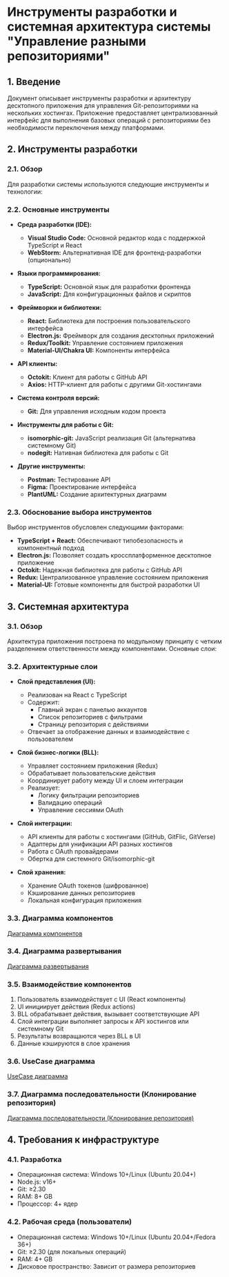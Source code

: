 # Инструменты разработки и системная архитектура системы "Управление разными репозиториями"

## 1. Введение

Документ описывает инструменты разработки и архитектуру десктопного приложения для управления Git-репозиториями на нескольких хостингах. Приложение предоставляет централизованный интерфейс для выполнения базовых операций с репозиториями без необходимости переключения между платформами.

## 2. Инструменты разработки

### 2.1. Обзор

Для разработки системы используются следующие инструменты и технологии:

### 2.2. Основные инструменты

* **Среда разработки (IDE):**
  * **Visual Studio Code:** Основной редактор кода с поддержкой TypeScript и React
  * **WebStorm:** Альтернативная IDE для фронтенд-разработки (опционально)

* **Языки программирования:**
  * **TypeScript:** Основной язык для разработки фронтенда
  * **JavaScript:** Для конфигурационных файлов и скриптов

* **Фреймворки и библиотеки:**
  * **React:** Библиотека для построения пользовательского интерфейса
  * **Electron.js:** Фреймворк для создания десктопных приложений
  * **Redux/Toolkit:** Управление состоянием приложения
  * **Material-UI/Chakra UI:** Компоненты интерфейса

* **API клиенты:**
  * **Octokit:** Клиент для работы с GitHub API
  * **Axios:** HTTP-клиент для работы с другими Git-хостингами

* **Система контроля версий:**
  * **Git:** Для управления исходным кодом проекта

* **Инструменты для работы с Git:**
  * **isomorphic-git:** JavaScript реализация Git (альтернатива системному Git)
  * **nodegit:** Нативная библиотека для работы с Git

* **Другие инструменты:**
  * **Postman:** Тестирование API
  * **Figma:** Проектирование интерфейса
  * **PlantUML:** Создание архитектурных диаграмм

### 2.3. Обоснование выбора инструментов

Выбор инструментов обусловлен следующими факторами:
- **TypeScript + React:** Обеспечивают типобезопасность и компонентный подход
- **Electron.js:** Позволяет создать кроссплатформенное десктопное приложение
- **Octokit:** Надежная библиотека для работы с GitHub API
- **Redux:** Централизованное управление состоянием приложения
- **Material-UI:** Готовые компоненты для быстрой разработки UI

## 3. Системная архитектура

### 3.1. Обзор

Архитектура приложения построена по модульному принципу с четким разделением ответственности между компонентами. Основные слои:

### 3.2. Архитектурные слои

* **Слой представления (UI):**
  - Реализован на React с TypeScript
  - Содержит:
    - Главный экран с панелью аккаунтов
    - Список репозиториев с фильтрами
    - Страницу репозитория с действиями
  - Отвечает за отображение данных и взаимодействие с пользователем

* **Слой бизнес-логики (BLL):**
  - Управляет состоянием приложения (Redux)
  - Обрабатывает пользовательские действия
  - Координирует работу между UI и слоем интеграции
  - Реализует:
    - Логику фильтрации репозиториев
    - Валидацию операций
    - Управление сессиями OAuth

* **Слой интеграции:**
  - API клиенты для работы с хостингами (GitHub, GitFlic, GitVerse)
  - Адаптеры для унификации API разных хостингов
  - Работа с OAuth провайдерами
  - Обертка для системного Git/isomorphic-git

* **Слой хранения:**
  - Хранение OAuth токенов (шифрованное)
  - Кэширование данных репозиториев
  - Локальная конфигурация приложения

### 3.3. Диаграмма компонентов
[Диаграмма компонентов]()

### 3.4. Диаграмма развертывания
[Диаграмма развертывания]()

### 3.5. Взаимодействие компонентов
1. Пользователь взаимодействует с UI (React компоненты)
2. UI инициирует действия (Redux actions)
3. BLL обрабатывает действия, вызывает соответствующие API
4. Слой интеграции выполняет запросы к API хостингов или системному Git
5. Результаты возвращаются через BLL в UI
6. Данные кэшируются в слое хранения

### 3.6. UseCase диаграмма
[UseCase диаграмма]()

### 3.7. Диаграмма последовательности (Клонирование репозитория)
[Диаграмма последовательности (Клонирование репозитория)]()

## 4. Требования к инфраструктуре
### 4.1. Разработка
- Операционная система: Windows 10+/Linux (Ubuntu 20.04+)
- Node.js: v16+
- Git: ≥2.30
- RAM: 8+ GB
- Процессор: 4+ ядер

### 4.2. Рабочая среда (пользователи)
- Операционная система: Windows 10+/Linux (Ubuntu 20.04+/Fedora 36+)
- Git: ≥2.30 (для локальных операций)
- RAM: 4+ GB
- Дисковое пространство: Зависит от размера репозиториев